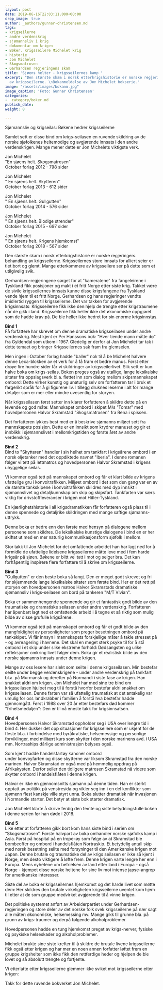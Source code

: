 ```yaml
---
layout: post
date: 2019-06-16T22:03:11.000+00:00
crop_image: true
author: _authors/gunnar-christensen.md
tags:
- krigseilerne
- andre verdenskrig
- sjømannsliv i krig
- dokumentar om krigen
- Bøker. Krigsseilere Michelet krig
- historie
- Jon Michelet
- Skogsmatrosen
- Garhardsen regjeringens skam
title: 'Sjøens helter - krigsseilernes kamp '
excerpt: "Den største skam i norsk etterkrigshistorie er norske regjeringers behandling
  av krigsseilerne. \nBokanmeldelse av Jon Michelet bokserie."
image: "/assets/images/bokanm.jpg"
image_caption: 'Foto: Gunnar Christensen'
categories:
- _category/boker.md
publish_date: 
weight: 8

---
```

Sjømannsliv og krigseilas: Bøkene hedrer krigsseilerne

Samlet sett er disse bind om krigs-seilasen en ruvende skildring av de norske sjøfolkenes heltemodige og avgjørende innsats i den andre verdenskrigen. Mange mener dette er Jon Michelets viktigste verk.

Jon Michelet  
"En sjøens helt. Skogsmatrosen"  
October forlag 2012 - 798 sider

Jon Michelet  
" En sjøens helt. Skytteren"  
October forlag 2013 - 612 sider

Jon Michelet  
" En sjøens helt. Gullgutten"  
October forlag 2014 - 576 sider

Jon Michelet  
" En sjøens helt. Blodige strender"  
October forlag 2015 - 697 sider

Jon Michelet  
" En sjøens helt. Krigens hjemkomst"  
October forlag 2018 - 567 sider

Den største skam i norsk etterkrigshistorie er norske regjeringers behandling av krigsseilerne. Krigsseilernes store innsats for alliert seier er tiet bort og glemt. Mange etterkommere av krigsseilere ser på dette som et utilgivelig svik.

Gerhardsen-regjeringene sørget for at "kameratene" fra fangeleirene i Tyskland fikk posisjoner og makt i et fritt Norge etter siste krig. Takket være de sivile krigsseilernes innsats kunne disse krigsfangene fra Tyskland vende hjem til et fritt Norge. Gerhardsen og hans regjeringer vendte imidlertid ryggen til krigsseilerne. Det var takken for avgjørende krigsinnsats: Krigsseilerne fikk ikke den hjelp de trengte etter krigstraumene når de gikk i land. Krigsseilerne fikk heller ikke det økonomiske oppgjøret som de hadde krav på. De ble heller ikke hedret for sin enorme krigsinnstas.

**Bind 1**  
Få forfattere har skrevet om denne dramatiske krigsseilasen under andre verdenskrig. Mest kjent er Per Hanssons bok: "Hver tiende mann måtte dø" fra Gyldendal som utkom i 1967. Gledelig er derfor at Jon Michelet tar tak i dette temaet og bringer Krigsseilernes sak fram fra glemselen.

Men ingen i October forlag hadde "baller" nok til å be Michelet halvere denne Leca-blokken av et verk for å få fram et bedre manus. Først etter drøye fire hundre sider får vi skildringer av krigsseilerlivet. Slik sett er kun halve boka om krigs-seilas. Boken preges også av utallige, lange leksikalske sitater fra oppslagsverk bl.a. flettet inn som dialog mellom skipsmannskapet ombord: Dette virker kunstig og unaturlig selv om forfatteren tar i bruk et fargerikt språk for å gi figurene liv. I tillegg druknes leserne i alt for mange detaljer som er mer eller mindre uvesentlig for storyen.

Når krigsseilasen først setter inn klarer forfatteren å skildre dette på en levende og god måte: Mannskapet ombord i skipet M/s "Tomar" med hovedpersonen Halvor Skramstad "Skogsmatrosen" fra Rena i spissen.

Det forfatteren lykkes best med er å beskrive sjømanns miljøet sett fra mannskapets posisjon. Dette er en innsikt som krydrer manuset og gir et innblikk i sjømannslivet i mellomkrigstiden og første året av andre verdenskrig.

**Bind 2**  
Bind to "Skytteren" handler i sin helhet om tankfart i krigsårene ombord i en norsk oljetanker med det oppdiktede navnet "Iberia". I denne romanen følger vi tett på lettmatros og hovedpersonen Halvor Skramstad i krigens uhyggelige seilas.

Vi kommer også tett på mannskapet ombord og får et klart bilde av krigens ufattelige gru i konvoitrafikken. Miljøet ombord i det som den gang var en av de største tankskipene i konvoitrafikken skildres med dyp innsikt i sjømannslivet og detaljkunnskap om skip og skipsfart. Tankfarten var særs viktig for drivstoffleveranser i krigen mot Hitler-Tyskland.

En kjærlighetshistorie i all krigsdramatikken får forfatteren også plass til i denne spennede og detaljrike skildringen med mange saftige sjømanns-uttrykk.

Denne boka er bedre enn den første med hensyn på dialogene mellom personene som skildres. De leksikalske kunstige dialogene i bind en er her skiftet ut med en mer naturlig kommunikasjonsform sjøfolk i mellom.

Stor takk til Jon Michelet for det omfattende arbeidet han har lagt ned for å formidle de ufattelige lidelsene krigsseilerne måtte leve med i fem harde krigsår på sjøen. Bøkene er blitt vel tatt i mot og selger bra. Det kan forhåpentlig inspirere flere forfattere til å skrive om krigsseilerne.

**Bind 3**  
"Gullgutten" er den beste boka så langt. Den er meget godt skrevet og fri for skjemmende lange leksikalske sitater som første bind. Her er det rett på storyen om hovedpersonen matros Halvor Skramstads dramatiske sjømannsliv i krigs-seilasen om bord på tankeren "M/T Vivian".

Boka er sammenhengende spennende og gir et fantastisk godt bilde av den traumatiske og dramatiske seilasen under andre verdenskrig. Forfatteren har åpenbart lagt ned et omfattende arbeid i å tegne et så riktig som mulig bilde av disse grufulle krigsårene.

Vi kommer også tett på mannskapet ombord og får et godt bilde av den mangfoldighet av personligheter som preger besetningen ombord på tankskipet. Vi får innsyn i mannskapets forskjellige måter å takle stresset på - og avreagering i havnene. Det skal en meget sterk psyke til for å stå ombord i et skip under slike ekstreme forhold: Dødsangsten og ulike refleksjoner omkring livet følger dem. Boka gir et realistisk bilde av den norske sjømanns innsats under denne krigen.

Mange av oss lesere har slekt som seilte i denne krigsseilasen. Min bestefar seilte under begge verdenskrigene - under andre verdenskrig på tankfart bl.a. på Murmansk og deretter på Normandi i siste fase av krigen. Han snakket aldri om krigen. Jon Michelet har med sine tre bind om krigsseilasen hjulpet meg til å forstå hvorfor bestefar aldri snakket om krigsseilasen. Denne farten var så ufattelig traumatisk at det antakelig var umulig for oss landkrabber i familien å forstå hva bestefar hadde gjennomgått. Først i 1988 over 20 år etter bestefars død kommer "frihetsmedaljen": Den er til nå eneste takk for krigsinnsatsen.

**Bind 4**  
Hovedpersonen Halvor Skramstad oppholder seg i USA over lengre tid i bind 4. Her dukker det opp situasjoner for krigsseilere som er ukjent for de fleste bl.a. i forbindelse med byråkratiske, helsemessige og personlige forviklinger, med militært kurs som skytter i den norske marinens avd. i USA mm. Nortraships dårlige administrasjon belyses også.

Som kjent hadde handelsfartøy kanoner ombord  
under konvoyfarten og disse skytterne var liksom Skramstad fra den norske marinen. Halvor Skramstad er også med på hemmelig oppdrag på Afrikakysten. Derfor seiler den tidligere matrosen Skramstad nå videre som skytter ombord i handelsflåten i denne krigen.

Halvor er ikke en gjennomsnitts sjømann på denne tiden. Han er sterkt opptatt av politikk på venstresida og vikler seg inn i en del konflikter som sjømenn flest kanskje ville styrt unna. Boka slutter dramatisk når invasjonen i Normandie starter. Det betyr at siste bok starter dramatisk.

Jon Michelet klarte å skrive ferdig den femte og siste betydningsfulle boken i denne serien før han døde i 2018.  
  
**Bind 5**  
Like etter at forfatteren gikk bort kom hans siste bind i serien om “Skogsmatrosen”. Første halvpart av boka omhandler norske sjøfolks kamp i Asia. Først på hospital på en trope-øy som følge av at Skramstad ble bombeoffer og ombord i handelsflåten Nortraskip. Et betydelig antall skip med norsk besetning seilte med forsyninger til den Amerikanske krigen mot Japan. Denne brutale og traumatiske del av krigs seilasen er ikke så kjent i Norge, men desto viktigere å løfte frem. Denne krigen varte lengre her enn i Europa. Mens nyhetene om befrielsen av land etter land i Europa - også Norge - kjempet disse norske heltene for sine liv mot intense japse-angrep for amerikanske interesser.

Siste del av boka er krigsseilernes hjemkomst og det harde livet som møtte dem: Her skildres den brutale virkeligheten krigsseilerne uventet kom hjem til etter at de som gruppe medvirket avgjørende til å vinne krigen.

Det politiske systemet anført av Arbeiderpartiet under Gerhardsen-regjeringen og store deler av det norske folk svek krigsseilerne på nær sagt alle måter: økonomiske, helsemessing mv. Mange gikk til grunne bla. på grunn av krigs-traumer og derpå følgende alkoholproblemer.

Hovedpersonen hadde en tung hjemkomst preget av krigs-nerver, fysiske og psykiske helseskader og alkoholproblemer.

Michelet brukte sine siste krefter til å skildre de brutale livene krigsseilerne fikk også etter krigen og har mer en noen annen forfatter løftet frem en gruppe krigshelter som ikke fikk den rettferdige heder og hjelpen de ble lovet og så absolutt trengte og fortjente.

Vi etterlatte etter krigsseilerne glemmer ikke sviket mot krigsseilerne etter krigen:

Takk for dette ruvende bokverket Jon Michelet.